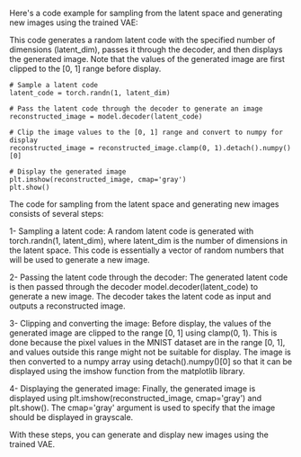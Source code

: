 Here's a code example for sampling from the latent space and generating new images using the trained VAE: 

This code generates a random latent code with the specified number of dimensions (latent_dim), passes it through the decoder, and then displays the generated image. Note that the values of the generated image are first clipped to the [0, 1] range before display.

```
# Sample a latent code
latent_code = torch.randn(1, latent_dim)

# Pass the latent code through the decoder to generate an image
reconstructed_image = model.decoder(latent_code)

# Clip the image values to the [0, 1] range and convert to numpy for display
reconstructed_image = reconstructed_image.clamp(0, 1).detach().numpy()[0]

# Display the generated image
plt.imshow(reconstructed_image, cmap='gray')
plt.show()

```

The code for sampling from the latent space and generating new images consists of several steps:

1- Sampling a latent code: A random latent code is generated with torch.randn(1, latent_dim), where latent_dim is the number of dimensions in the latent space. This code is essentially a vector of random numbers that will be used to generate a new image.

2- Passing the latent code through the decoder: The generated latent code is then passed through the decoder model.decoder(latent_code) to generate a new image. The decoder takes the latent code as input and outputs a reconstructed image.

3- Clipping and converting the image: Before display, the values of the generated image are clipped to the range [0, 1] using clamp(0, 1). This is done because the pixel values in the MNIST dataset are in the range [0, 1], and values outside this range might not be suitable for display. The image is then converted to a numpy array using detach().numpy()[0] so that it can be displayed using the imshow function from the matplotlib library.

4- Displaying the generated image: Finally, the generated image is displayed using plt.imshow(reconstructed_image, cmap='gray') and plt.show(). The cmap='gray' argument is used to specify that the image should be displayed in grayscale.

With these steps, you can generate and display new images using the trained VAE.
